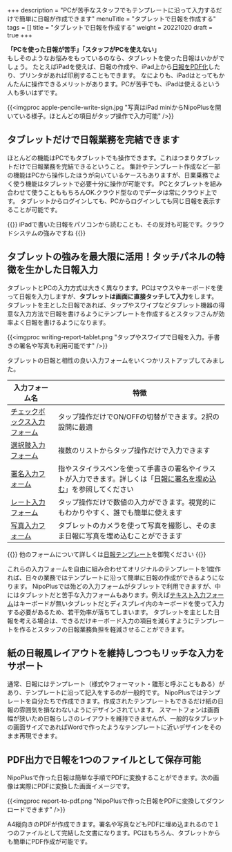 +++
description = "PCが苦手なスタッフでもテンプレートに沿って入力するだけで簡単に日報が作成できます"
menuTitle = "タブレットで日報を作成する"
tags = []
title = "タブレットで日報を作成する"
weight = 20221020
draft = true
+++


**「PCを使った日報が苦手」「スタッフがPCを使えない」**  
もしそのようなお悩みをもっているのなら、タブレットを使った日報はいかがでしょう。
たとえばiPadを使えば、日報の作成や、iPad上から[日報をPDF化](/report/read/pdf/)したり、プリンタがあれば印刷することもできます。
なによりも、iPadはとってもかんたんに操作できるメリットがあります。PCが苦手でも、iPadは使えるという人も多いはずです。

{{<imgproc apple-pencile-write-sign.jpg "写真はiPad miniからNipoPlusを開いている様子。ほとんどの項目がタップ操作で入力可能" />}}

## タブレットだけで日報業務を完結できます

ほとんどの機能はPCでもタブレットでも操作できます。これはつまりタブレットだけで日報業務を完結できるということ。
集計やテンプレート作成など一部の機能はPCから操作したほうが向いているケースもありますが、日業乗務でよく使う機能はタブレットで必要十分に操作が可能です。
PCとタブレットを組み合わせて使うことももちろんOK.クラウド型なのでデータは常にクラウド上です。
タブレットからログインしても、PCからログインしても同じ日報を表示することが可能です。

{{<alice pos="right" icon="tablet">}}
iPadで書いた日報をパソコンから読むことも、その反対も可能です。クラウドシステムの強みですね
{{</alice>}}

## タブレットの強みを最大限に活用！タッチパネルの特徴を生かした日報入力

タブレットとPCの入力方式は大きく異なります。PCはマウスやキーボードを使って日報を入力しますが、**タブレットは画面に直接タッチして入力**をします。
タブレットを主とした日報であれば、タップやスワイプなどタブレット機器の得意な入力方法で日報を書けるようにテンプレートを作成するとスタッフさんが効率よく日報を書けるようになります。

{{<imgproc writing-report-tablet.png "タップやスワイプで日報を入力。手書きの署名や写真も利用可能です" />}}

タブレットの日報と相性の良い入力フォームをいくつかリストアップしてみました。

|入力フォーム名|特徴
|---|---|
|[チェックボックス入力フォーム](/org/groupsetting/template/checkbox/)|タップ操作だけでON/OFFの切替ができます。2択の設問に最適|
|[選択肢入力フォーム](/org/groupsetting/template/select/)|複数のリストからタップ操作だけで入力できます|
|[署名入力フォーム](/org/groupsetting/template/sign/)|指やスタイラスペンを使って手書きの署名やイラストが入力できます。詳しくは「[日報に署名を埋め込む](/blog/sign/)」を参照してください|
|[レート入力フォーム](/org/groupsetting/template/rate/)|タップ操作だけで数値の入力ができます。視覚的にもわかりやすく、誰でも簡単に使えます|
|[写真入力フォーム](/org/groupsetting/template/picture/)|タブレットのカメラを使って写真を撮影し、そのまま日報に写真を埋め込むことができます|

{{<alice pos="right" icon="tablet">}}
他のフォームについて詳しくは[日報テンプレート](/org/groupsetting/template/)を御覧ください
{{</alice>}}

これらの入力フォームを自由に組み合わせてオリジナルのテンプレートを1度作れば、日々の業務ではテンプレートに沿って簡単に日報の作成ができるようになります。
NipoPlusでは殆どの入力フォームがタブレットで利用できますが、中にはタブレットだと苦手な入力フォームもあります。例えば[テキスト入力フォーム](/org/groupsetting/template/text/)はキーボードが無いタブレットだとディスプレイ内のキーボードを使って入力する必要があるため、若干効率が落ちてしまいます。
タブレットを主とした日報を考える場合は、できるだけキーボード入力の項目を減らすようにテンプレートを作るとスタッフの日報業務負担を軽減させることができます。

## 紙の日報風レイアウトを維持しつつもリッチな入力をサポート

通常、日報にはテンプレート（様式やフォーマット・雛形と呼ぶこともある）があり、テンプレートに沿って記入をするのが一般的です。
NipoPlusではテンプレートを自分たちで作成できます。作成されたテンプレートもできるだけ紙の日報の雰囲気を損なわないようにデザインされています。
スマートフォンは画面幅が狭いため日報らしさのレイアウトを維持できませんが、一般的なタブレットの画面サイズであればWordで作ったようなテンプレートに近いデザインをそのまま再現できます。

## PDF出力で日報を1つのファイルとして保存可能

NipoPlusで作った日報は簡単な手順でPDFに変換することができます。次の画像は実際にPDFに変換した画面イメージです。

{{<imgproc report-to-pdf.png "NipoPlusで作った日報をPDFに変換してダウンロードできます" />}}

A4縦向きのPDFが作成できます。署名や写真などもPDFに埋め込まれるので１つのファイルとして完結した文書になります。PCはもちろん、タブレットからも簡単にPDF作成が可能です。
